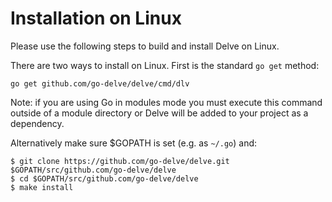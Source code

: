# Installation on Linux

Please use the following steps to build and install Delve on Linux.

There are two ways to install on Linux. First is the standard `go get` method:

```
go get github.com/go-delve/delve/cmd/dlv
```

Note: if you are using Go in modules mode you must execute this command outside of a module directory or Delve will be added to your project as a dependency.

Alternatively make sure $GOPATH is set (e.g. as `~/.go`) and:

```
$ git clone https://github.com/go-delve/delve.git $GOPATH/src/github.com/go-delve/delve
$ cd $GOPATH/src/github.com/go-delve/delve
$ make install
```
